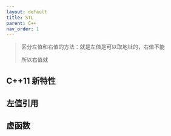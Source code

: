 ```yaml
---
layout: default
title: STL
parent: C++
nav_order: 1
---
```


> 区分左值和右值的方法：就是左值是可以取地址的，右值不能
> 
> 所以右值就

## C++11 新特性

## 左值引用

## 虚函数

